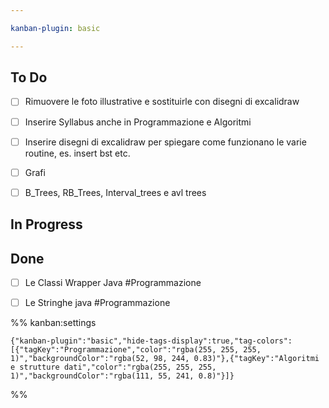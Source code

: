 ```yaml
---

kanban-plugin: basic

---
```


## To Do

- [ ] Rimuovere le foto illustrative e sostituirle con disegni di excalidraw
- [ ] Inserire Syllabus anche in Programmazione e Algoritmi
- [ ] Inserire disegni di excalidraw per spiegare come funzionano le varie routine, es. insert bst etc.
- [ ] Grafi
- [ ] B_Trees, RB_Trees, Interval_trees e avl trees


## In Progress



## Done

- [ ] Le Classi Wrapper Java #Programmazione
- [ ] Le Stringhe java #Programmazione




%% kanban:settings
```
{"kanban-plugin":"basic","hide-tags-display":true,"tag-colors":[{"tagKey":"Programmazione","color":"rgba(255, 255, 255, 1)","backgroundColor":"rgba(52, 98, 244, 0.83)"},{"tagKey":"Algoritmi e strutture dati","color":"rgba(255, 255, 255, 1)","backgroundColor":"rgba(111, 55, 241, 0.8)"}]}
```
%%